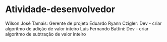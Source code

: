 # Atividade-desenvolvedor

Wilson José Tamais: Gerente de projeto
Eduardo Ryann Czigler: Dev - criar algoritmo de adição de valor inteiro
Luis Fernando Battini:  Dev -  criar algoritmo de subtração de valor inteiro


